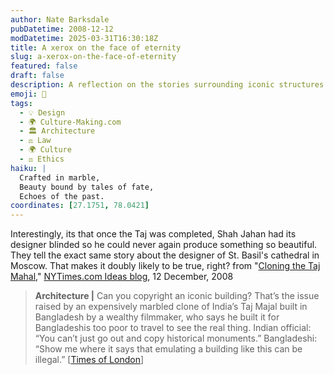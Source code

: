 ```yaml
---
author: Nate Barksdale
pubDatetime: 2008-12-12
modDatetime: 2025-03-31T16:30:18Z
title: A xerox on the face of eternity
slug: a-xerox-on-the-face-of-eternity
featured: false
draft: false
description: A reflection on the stories surrounding iconic structures like the Taj Mahal and their designers, alongside a contemporary debate about architectural copyright.
emoji: 🕌
tags:
  - 💡 Design
  - 🌍 Culture-Making.com
  - 🏛️ Architecture
  - ⚖️ Law
  - 🌍 Culture
  - ⚖️ Ethics
haiku: |
  Crafted in marble,  
  Beauty bound by tales of fate,  
  Echoes of the past.
coordinates: [27.1751, 78.0421]
---
```


Interestingly, its that once the Taj was completed, Shah Jahan had its designer blinded so he could never again produce something so beautiful. They tell the exact same story about the designer of St. Basil's cathedral in Moscow. That makes it doubly likely to be true, right? from "[Cloning the Taj Mahal](http://ideas.blogs.nytimes.com/2008/12/12/cloning-the-taj-mahal/)," [NYTimes.com Ideas blog](http://ideas.blogs.nytimes.com/2008/12/12/cloning-the-taj-mahal/), 12 December, 2008

> **Architecture |** Can you copyright an iconic building? That’s the issue raised by an expensively marbled clone of India’s Taj Majal built in Bangladesh by a wealthy filmmaker, who says he built it for Bangladeshis too poor to travel to see the real thing. Indian official: “You can’t just go out and copy historical monuments.” Bangladeshi: “Show me where it says that emulating a building like this can be illegal.” [[Times of London](http://entertainment.timesonline.co.uk/tol/arts_and_entertainment/visual_arts/architecture_and_design/article5327562.ece#cid=OTC-RSS&attr=797093)]
